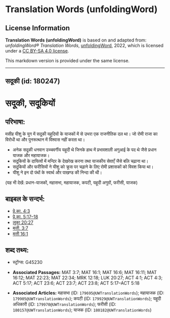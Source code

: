 # Translation Words (unfoldingWord)

## License Information

**Translation Words (unfoldingWord)** is based on and adapted from: _unfoldingWord® Translation Words_, [unfoldingWord](https://unfoldingword.org/utw), 2022, which is licensed under a [CC BY-SA 4.0 license](https://creativecommons.org/licenses/by-sa/4.0/legalcode.en).

This markdown version is provided under the same license.



--------------------------------

## सदूकी (id: 180247)

सदूकी, सदूकियों
===============

परिभाषा:
--------

मसीह यीशु के युग में सदूकी यहूदियों के याजकों में से उभरा एक राजनीतिक दल था। जो रोमी राजा का विरोधी था और पुनरूत्थान में विश्वास नहीं करता था।

* अनेक सदूकी धनवान उच्चवर्गीय यहूदी थे जिनके हाथ में प्रभावशाली अगुआई के पद थे जैसे प्रधान याजक और महायाजक।
* सदूकियों के दायित्वों में मन्दिर के देखरेख करना तथा याजकीय सेवाएँ जैसे बलि चढ़ाना था।
* सदूकियों और फरीसियों ने यीशु को क्रूस पर चढ़ाने के लिए रोमी प्रशासकों को विवश किया था।
* यीशु ने इन दो पंथों के स्वार्थ और पाखण्ड की निन्दा की थी।

(यह भी देखें: प्रधान\-याजकों, महासभा, महायाजक, कपटी, यहूदी अगुवों, फरीसी, याजक)

बाइबल के सन्दर्भ:
-----------------

* [प्रे.का. 4:3](https://ref.ly/Acts4:3)
* [प्रे.का. 5:17–18](https://ref.ly/Acts5:17-Acts5:18)
* [लूका 20:27](https://ref.ly/Luke20:27)
* [मत्ती. 3:7](https://ref.ly/Matt3:7)
* [मत्ती 16:1](https://ref.ly/Matt16:1)

शब्द तथ्य:
----------

* स्ट्रोंग्स: G45230

* **Associated Passages:** MAT 3:7; MAT 16:1; MAT 16:6; MAT 16:11; MAT 16:12; MAT 22:23; MAT 22:34; MRK 12:18; LUK 20:27; ACT 4:1; ACT 4:3; ACT 5:17; ACT 23:6; ACT 23:7; ACT 23:8; ACT 5:17–ACT 5:18
* **Associated Articles:** महासभा (ID: `179695@UWTranslationWords`); महायाजक (ID: `179905@UWTranslationWords`); कपटी (ID: `179929@UWTranslationWords`); यहूदी अधिकारी (ID: `179970@UWTranslationWords`); फरीसी (ID: `180157@UWTranslationWords`); याजक (ID: `180182@UWTranslationWords`)

